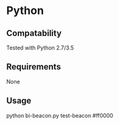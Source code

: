 # Python

## Compatability
Tested with Python 2.7/3.5

## Requirements
None

## Usage

python bi-beacon.py test-beacon #ff0000
